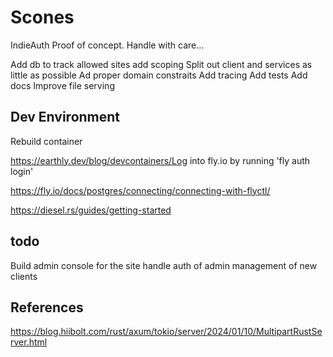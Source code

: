 # Scones

IndieAuth Proof of concept. Handle with care...

Add db to track allowed sites
add scoping
Split out client and services as little as possible
Ad proper domain constraits
Add tracing
Add tests
Add docs
Improve file serving


## Dev Environment

Rebuild container

https://earthly.dev/blog/devcontainers/Log into fly.io by running 'fly auth login'

https://fly.io/docs/postgres/connecting/connecting-with-flyctl/

https://diesel.rs/guides/getting-started

## todo

Build admin console for the site
handle auth of admin
management of new clients


## References

https://blog.hiibolt.com/rust/axum/tokio/server/2024/01/10/MultipartRustServer.html
